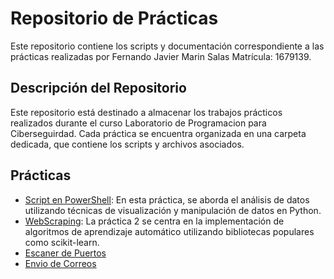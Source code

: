 # Repositorio de Prácticas

Este repositorio contiene los scripts y documentación correspondiente a las prácticas realizadas por Fernando Javier Marin Salas Matrícula: 1679139.

## Descripción del Repositorio

Este repositorio está destinado a almacenar los trabajos prácticos realizados durante el curso Laboratorio de Programacion para Ciberseguirdad. Cada práctica se encuentra organizada en una carpeta dedicada, que contiene los scripts y archivos asociados.

## Prácticas

- [Script en PowerShell](Practica1): En esta práctica, se aborda el análisis de datos utilizando técnicas de visualización y manipulación de datos en Python.
- [WebScraping](practica2/README.md): La práctica 2 se centra en la implementación de algoritmos de aprendizaje automático utilizando bibliotecas populares como scikit-learn.
- [Escaner de Puertos](practica3/README.md)
- [Envio de Correos](Practica4/README.md)
